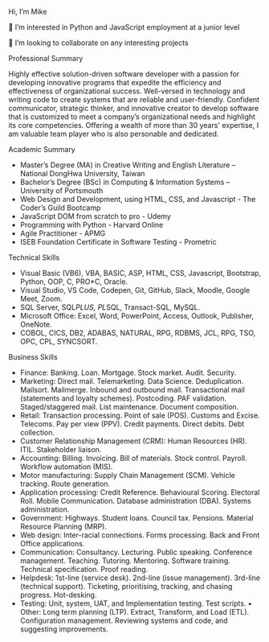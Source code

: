 Hi, I’m Mike

👀 I’m interested in Python and JavaScript employment at a junior level

💞️ I’m looking to collaborate on any interesting projects

Professional Summary

Highly effective solution-driven software developer with a passion for developing innovative programs that expedite the efficiency and effectiveness of organizational success. Well-versed in technology and writing code to create systems that are reliable and user-friendly. Confident communicator, strategic thinker, and innovative creator to develop software that is customized to meet a company’s organizational needs and highlight its core competencies. Offering a wealth of more than 30 years' expertise, I am valuable team player who is also personable and dedicated.


Academic Summary
- Master’s Degree (MA) in Creative Writing and English Literature – National DongHwa University, Taiwan
- Bachelor’s Degree (BSc) in Computing & Information Systems – University of Portsmouth
- Web Design and Development, using HTML, CSS, and Javascript - The Coder’s Guild Bootcamp
- JavaScript DOM from scratch to pro - Udemy
- Programming with Python - Harvard Online
- Agile Practitioner - APMG
- ISEB Foundation Certificate in Software Testing - Prometric		


Technical Skills
- Visual Basic (VB6), VBA, BASIC, ASP, HTML, CSS, Javascript, Bootstrap, Python, OOP, C, PRO*C, Oracle.
- Visual Studio, VS Code, Codepen, Git, GitHub, Slack, Moodle, Google Meet, Zoom.
- SQL Server, SQL*PLUS, PL*SQL, Transact-SQL, MySQL.
- Microsoft Office: Excel, Word, PowerPoint, Access, Outlook, Publisher, OneNote.
- COBOL, CICS, DB2, ADABAS, NATURAL, RPG, RDBMS, JCL, RPG, TSO, OPC, CPL, SYNCSORT.


Business Skills
- Finance: Banking. Loan. Mortgage. Stock market. Audit. Security.
- Marketing: Direct mail. Telemarketing. Data Science. Deduplication. Mailsort. Mailmerge.
	Inbound and outbound mail. Transactional mail (statements and loyalty schemes). Postcoding.
	PAF validation. Staged/staggered mail. List maintenance. Document composition.
- Retail: Transaction processing. Point of sale (POS). Customs and Excise. Telecoms. 
	Pay per view (PPV). Credit payments. Direct debits. Debt collection.
- Customer Relationship Management (CRM): Human Resources (HR). ITIL. Stakeholder liaison.
- Accounting: Billing. Invoicing. Bill of materials. Stock control. Payroll. Workflow automation (MIS).
- Motor manufacturing: Supply Chain Management (SCM). Vehicle tracking. Route generation.
- Application processing: Credit Reference. Behavioural Scoring. Electoral Roll.
  Mobile Communication. Database administration (DBA). Systems administration.
- Government: Highways. Student loans. Council tax. Pensions. Material Resource Planning (MRP).
- Web design: Inter-racial connections. Forms processing. Back and Front Office applications.
- Communication: Consultancy. Lecturing. Public speaking. Conference management.
	Teaching. Tutoring. Mentoring. Software training. Technical specification. Proof reading.
- Helpdesk: 1st-line (service desk). 2nd-line (issue management). 3rd-line (technical support).
	Ticketing, prioritising, tracking, and chasing progress. Hot-desking.
- Testing:  Unit, system, UAT, and Implementation testing. Test scripts.
•	Other: Long term planning (LTP). Extract, Transform, and Load (ETL). Configuration management.
	Reviewing systems and code, and suggesting improvements.

